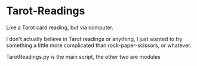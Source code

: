 # Tarot-Readings
Like a Tarot card reading, but via computer.

I don't actually believe in Tarot readings or anything, I just wanted to try something a little more complicated than rock-paper-scissors, or whatever.

TarotReadings.py is the main script, the other two are modules
